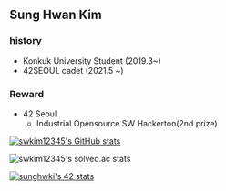 ## Sung Hwan Kim

### history

- Konkuk University Student (2019.3~)
- 42SEOUL cadet (2021.5 ~)

### Reward

- 42 Seoul
  - Industrial Opensource SW Hackerton(2nd prize)


[![swkim12345's GitHub stats](https://github-readme-stats.vercel.app/api?username=swkim12345)](https://github.com/anuraghazra/github-readme-stats)

![swkim12345's solved.ac stats](https://github-readme-solvedac.hyp3rflow.vercel.app/api/?handle=swkim12345)

[![sunghwki's 42 stats](https://badge42.herokuapp.com/api/stats/sunghwki)](https://github.com/JaeSeoKim/badge42)

